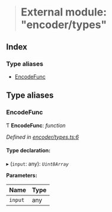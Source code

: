 > # External module: "encoder/types"

## Index

### Type aliases

* [EncodeFunc](_encoder_types_.md#encodefunc)

## Type aliases

###  EncodeFunc

Ƭ **EncodeFunc**: *function*

*Defined in [encoder/types.ts:6](https://github.com/polkadot-js/common/blob/4308722/packages/util-rlp/src/encoder/types.ts#L6)*

#### Type declaration:

▸ (`input`: any): *`Uint8Array`*

**Parameters:**

Name | Type |
------ | ------ |
`input` | any |